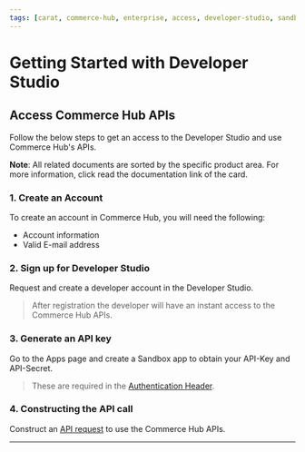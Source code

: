 ```yaml
---
tags: [carat, commerce-hub, enterprise, access, developer-studio, sandbox, developer-portal, enroll, enrollment, api, getting-started]
---
```


# Getting Started with Developer Studio 

## Access Commerce Hub APIs

Follow the below steps to get an access to the Developer Studio and use Commerce Hub's APIs.

**Note**: All related documents are sorted by the specific product area. For more information, click read the documentation link of the card.  

### 1. Create an Account

To create an account in Commerce Hub, you will need the following:

- Account information 
- Valid E-mail address

### 2. Sign up for  Developer Studio

Request and create a developer account in the Developer Studio.

<!-- theme: info -->
> After registration the developer will have an instant access to the Commerce Hub APIs.

### 3. Generate an API key

Go to the Apps page and create a Sandbox app to obtain your API-Key and API-Secret.

<!-- theme: info -->
> These are required in the [Authentication Header](?path=docs/Resources/API-Documents/Authentication-Header.md).

### 4. Constructing the API call

Construct an [API request](?path=docs/Resources/API-Documents/Use-Our-APIs.md) to use the Commerce Hub APIs.

---